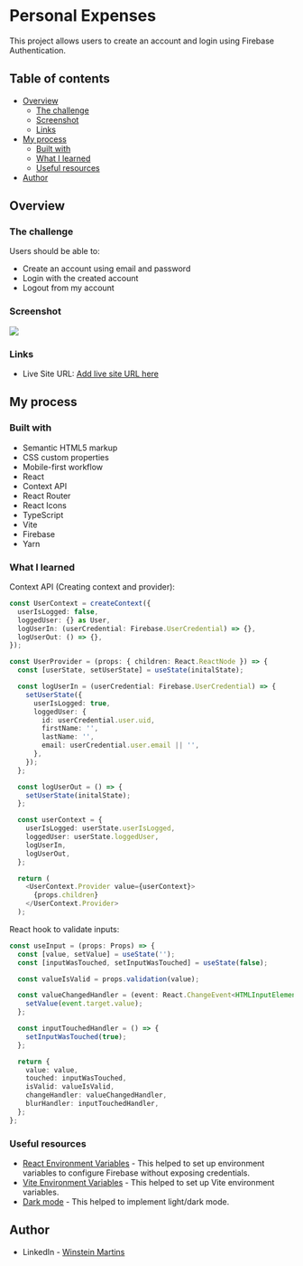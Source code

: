 # Personal Expenses

This project allows users to create an account and login using Firebase Authentication.

## Table of contents

- [Overview](#overview)
  - [The challenge](#the-challenge)
  - [Screenshot](#screenshot)
  - [Links](#links)
- [My process](#my-process)
  - [Built with](#built-with)
  - [What I learned](#what-i-learned)
  - [Useful resources](#useful-resources)
- [Author](#author)

## Overview

### The challenge

Users should be able to:

- Create an account using email and password
- Login with the created account
- Logout from my account

### Screenshot

![](./screenshoots/01.png)

### Links

- Live Site URL: [Add live site URL here](https://firebase-login-iota.vercel.app/)

## My process

### Built with

- Semantic HTML5 markup
- CSS custom properties
- Mobile-first workflow
- React
- Context API
- React Router
- React Icons
- TypeScript
- Vite
- Firebase
- Yarn

### What I learned

Context API (Creating context and provider):

```ts
const UserContext = createContext({
  userIsLogged: false,
  loggedUser: {} as User,
  logUserIn: (userCredential: Firebase.UserCredential) => {},
  logUserOut: () => {},
});
```

```ts
const UserProvider = (props: { children: React.ReactNode }) => {
  const [userState, setUserState] = useState(initalState);

  const logUserIn = (userCredential: Firebase.UserCredential) => {
    setUserState({
      userIsLogged: true,
      loggedUser: {
        id: userCredential.user.uid,
        firstName: '',
        lastName: '',
        email: userCredential.user.email || '',
      },
    });
  };

  const logUserOut = () => {
    setUserState(initalState);
  };

  const userContext = {
    userIsLogged: userState.userIsLogged,
    loggedUser: userState.loggedUser,
    logUserIn,
    logUserOut,
  };

  return (
    <UserContext.Provider value={userContext}>
      {props.children}
    </UserContext.Provider>
  );
```

React hook to validate inputs:

```ts
const useInput = (props: Props) => {
  const [value, setValue] = useState('');
  const [inputWasTouched, setInputWasTouched] = useState(false);

  const valueIsValid = props.validation(value);

  const valueChangedHandler = (event: React.ChangeEvent<HTMLInputElement>) => {
    setValue(event.target.value);
  };

  const inputTouchedHandler = () => {
    setInputWasTouched(true);
  };

  return {
    value: value,
    touched: inputWasTouched,
    isValid: valueIsValid,
    changeHandler: valueChangedHandler,
    blurHandler: inputTouchedHandler,
  };
};
```

### Useful resources

- [React Environment Variables](https://jasonwatmore.com/post/2022/06/22/react-access-environment-variables-from-dotenv-env) - This helped to set up environment variables to configure Firebase without exposing credentials.
- [Vite Environment Variables](https://vitejs.dev/guide/env-and-mode.html) - This helped to set up Vite environment variables.
- [Dark mode](https://www.makeuseof.com/how-to-add-dark-mode-to-a-react-application/) - This helped to implement light/dark mode.

## Author

- LinkedIn - [Winstein Martins](https://www.linkedin.com/in/winstein-martins/)
